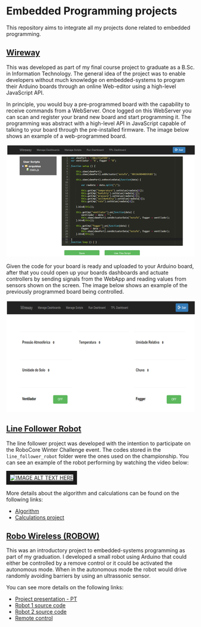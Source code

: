 # Embedded Programming projects

This repository aims to integrate all my projects done related to embedded programming.

## [Wireway](wireway)

This was developed as part of my final course project to graduate as a B.Sc. in Information Technology.
The general idea of the project was to enable developers without much knowledge on embedded-systems to program
their Arduino boards through an online Web-editor using a high-level JavaScript API. 

In principle, you would buy a pre-programmed board with the capability to receive commands from a WebServer.
Once logged on this WebServer you can scan and register your brand new board and start programming it.
The programming was abstract with a high-level API in JavaScript capable of talking to your board through the pre-installed firmware.
The image below shows an example of a web-programmed board.

<img alt="Online programmed board" height="300" src="wireway/resources/online-programmed-board.png" width="600"/>

Given the code for your board is ready and uploaded to your Arduino board, after that you could open up your boards dashboards
and actuate controllers by sending signals from the WebApp and reading values from sensors shown on the screen.
The image below shows an example of the previously programmed board being controlled.

<img alt="Online Board control panel" height="300" src="wireway/resources/online-board-control-panel.png" width="600"/>

## [Line Follower Robot](line_follower_robot)

The line follower project was developed with the intention to participate on the RoboCore Winter Challenge event.
The codes stored in the `line_follower_robot` folder were the ones used on the championship.
You can see an example of the robot performing by watching the video below:

<a href="http://www.youtube.com/watch?feature=player_embedded&v=j_pv9lDzAO8" target="_blank"><img src="https://img.youtube.com/vi/j_pv9lDzAO8/0.jpg" alt="IMAGE ALT TEXT HERE" width="800" height="600" border="10" /></a>

More details about the algorithm and calculations can be found on the following links:
* [Algorithm](line_follower_robot/line_follower_15_seconds_PID.ino)
* [Calculations project](line_follower_robot/ROBOCORE%20Winter/FollowLine-Final.pdf)

## [Robo Wireless (ROBOW)](robo_wireless)

This was an introductory project to embedded-systems programming as part of my graduation.
I developed a small robot using Arduino that could either be controlled by a remove control or it could be activated the autonomous mode.
When in the autonomous mode the robot would drive randomly avoiding barriers by using an ultrassonic sensor.

You can see more details on the following links:

* [Project presentation - PT](robo_wireless/final_presentation.pdf)
* [Robot 1 source code](robo_wireless/report/source_code/Advanced_Robot_One/Advanced_Robot_One.ino)
* [Robot 2 source code](robo_wireless/report/source_code/Advanced_Robot_Two/Advanced_Robot_Two.ino)
* [Remote control](robo_wireless/report/source_code/Advanced_Robot_Controller/Advanced_Robot_Controller.ino) 